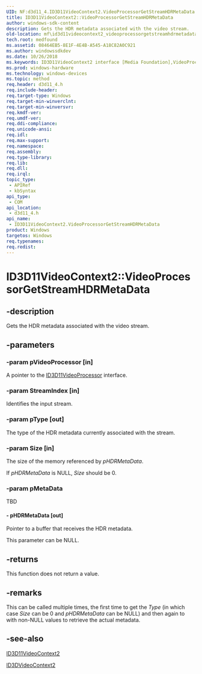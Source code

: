 ```yaml
---
UID: NF:d3d11_4.ID3D11VideoContext2.VideoProcessorGetStreamHDRMetaData
title: ID3D11VideoContext2::VideoProcessorGetStreamHDRMetaData
author: windows-sdk-content
description: Gets the HDR metadata associated with the video stream.
old-location: mf\id3d11videocontext2_videoprocessorgetstreamhdrmetadata.htm
tech.root: medfound
ms.assetid: 08464EB5-8E1F-4E4B-A545-A18C82A0C921
ms.author: windowssdkdev
ms.date: 10/26/2018
ms.keywords: ID3D11VideoContext2 interface [Media Foundation],VideoProcessorGetStreamHDRMetaData method, ID3D11VideoContext2.VideoProcessorGetStreamHDRMetaData, ID3D11VideoContext2::VideoProcessorGetStreamHDRMetaData, VideoProcessorGetStreamHDRMetaData, VideoProcessorGetStreamHDRMetaData method [Media Foundation], VideoProcessorGetStreamHDRMetaData method [Media Foundation],ID3D11VideoContext2 interface, d3d11_4/ID3D11VideoContext2::VideoProcessorGetStreamHDRMetaData, mf.id3d11videocontext2_videoprocessorgetstreamhdrmetadata
ms.prod: windows-hardware
ms.technology: windows-devices
ms.topic: method
req.header: d3d11_4.h
req.include-header: 
req.target-type: Windows
req.target-min-winverclnt: 
req.target-min-winversvr: 
req.kmdf-ver: 
req.umdf-ver: 
req.ddi-compliance: 
req.unicode-ansi: 
req.idl: 
req.max-support: 
req.namespace: 
req.assembly: 
req.type-library: 
req.lib: 
req.dll: 
req.irql: 
topic_type:
 - APIRef
 - kbSyntax
api_type:
 - COM
api_location:
 - d3d11_4.h
api_name:
 - ID3D11VideoContext2.VideoProcessorGetStreamHDRMetaData
product: Windows
targetos: Windows
req.typenames: 
req.redist: 
---
```


# ID3D11VideoContext2::VideoProcessorGetStreamHDRMetaData


## -description


Gets the HDR metadata associated with the video stream.


## -parameters




### -param pVideoProcessor [in]

A pointer to the <a href="https://msdn.microsoft.com/AF6F6781-A7F9-4196-8E91-FDFDD1924E24">ID3D11VideoProcessor</a> interface.


### -param StreamIndex [in]

Identifies the input stream.


### -param pType [out]

The type of the HDR metadata currently associated with the stream.


### -param Size [in]

The size of the memory referenced by <i>pHDRMetaData</i>.

If <i>pHDRMetaData</i> is NULL, <i>Size</i> should be 0.


### -param pMetaData

TBD




#### - pHDRMetaData [out]

Pointer to a buffer that receives the HDR metadata.

This parameter can be NULL.


## -returns



This function does not return a value.




## -remarks



This can be called multiple times, the first time to get the <i>Type</i> (in which case <i>Size</i> can be 0 and <i>pHDRMetaData</i> can be NULL) and then again to with non-NULL values to retrieve the actual metadata.




## -see-also




<a href="https://msdn.microsoft.com/E3FB5478-31CD-4AE3-BEA0-18823C4A4D3E">ID3D11VideoContext2</a>



<a href="mf.id3dvideocontext2">ID3DVideoContext2</a>
 

 

